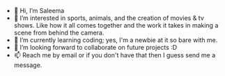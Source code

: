 - 👋 Hi, I’m Saleema 
- 👀 I’m interested in sports, animals, and the creation of movies & tv shows. Like how it all comes together and the work it takes in making a scene from behind the camera.
- 🌱 I’m currently learning coding; yes, I'm a newbie at it so bare with me.
- 💞️ I’m looking forward to collaborate on future projects :D
- 📫 Reach me by email or if you don't have that then I guess send me a message.

<!---
SaleemaDe/SaleemaDe is a ✨ special ✨ repository because its `README.md` (this file) appears on your GitHub profile.
You can click the Preview link to take a look at your changes.
--->
